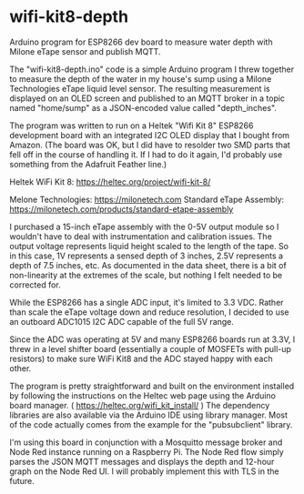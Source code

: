 # wifi-kit8-depth
Arduino program for ESP8266 dev board to measure water depth with Milone eTape sensor and publish MQTT.

The "wifi-kit8-depth.ino" code is a simple Arduino program I threw together
to measure the depth of the water in my house's sump using a Milone 
Technologies eTape liquid level sensor.  The resulting measurement is 
displayed on an OLED screen and published to an MQTT broker in a topic 
named "home/sump" as a JSON-encoded value called "depth_inches".

The program was written to run on a Heltek "Wifi Kit 8" ESP8266 development 
board with an integrated I2C OLED display that I bought from Amazon.  (The
board was OK, but I did have to resolder two SMD parts that fell off in 
the course of handling it.  If I had to do it again, I'd probably use 
something from the Adafruit Feather line.)

Heltek WiFi Kit 8: https://heltec.org/project/wifi-kit-8/

Melone Technologies:  https://milonetech.com
Standard eTape Assembly: https://milonetech.com/products/standard-etape-assembly

I purchased a 15-inch eTape assembly with the 0-5V output module so I wouldn't 
have to deal with instrumentation and calibration issues.  The output voltage 
represents liquid height scaled to the length of the tape.  So in this
case, 1V represents a sensed depth of 3 inches, 2.5V represents a depth of 7.5 
inches, etc.  As documented in the data sheet, there is a bit of non-linearity
at the extremes of the scale, but nothing I felt needed to be corrected for.

While the ESP8266 has a single ADC input, it's limited to 3.3 VDC. Rather
than scale the eTape voltage down and reduce resolution, I decided to use
an outboard ADC1015 I2C ADC capable of the full 5V range.  

Since the ADC was operating at 5V and many ESP8266 boards run at 3.3V, I
threw in a level shifter board (essentially a couple of MOSFETs with pull-up 
resistors) to make sure WiFi Kit8 and the ADC stayed happy with each other.

The program is pretty straightforward and built on the environment installed
by following the instructions on the Heltec web page using the Arduino board 
manager.  ( https://heltec.org/wifi_kit_install/ ) The dependency libraries 
are also available  via the Arduino IDE using library manager.  Most of the 
code actually comes from the example for the "pubsubclient" library.

I'm using this board in conjunction with a Mosquitto message broker and
Node Red instance running on a Raspberry Pi.  The Node Red flow simply
parses the JSON MQTT messages and displays the depth and 12-hour graph
on the Node Red UI.  I will probably implement this with TLS in the future.
